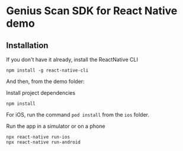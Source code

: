 # Genius Scan SDK for React Native demo

## Installation
If you don't have it already, install the ReactNative CLI
```
npm install -g react-native-cli
```

And then, from the demo folder:

Install project dependencies
```
npm install
```

For iOS, run the command `pod install` from the `ios` folder.

Run the app in a simulator or on a phone
```
npx react-native run-ios
npx react-native run-android
```

